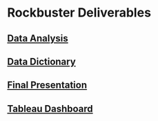 # Rockbuster Deliverables
## [Data Analysis](https://1drv.ms/x/s!AvbV_bcIWHn5hmUfTRzE213hfvmT?e=ZpiHWQ)
## [Data Dictionary](https://1drv.ms/b/s!AvbV_bcIWHn5hmTF3O0wKyy61omg?e=CAl7TL)
## [Final Presentation](https://1drv.ms/p/s!AvbV_bcIWHn5hmY462-9n41UPviK?e=O4EGvX)
## [Tableau Dashboard](https://public.tableau.com/app/profile/saikat.halder8065/viz/RockbusterStealthDataAnalysisProject1_0/ARockbusterDataStory?publish=yes)


